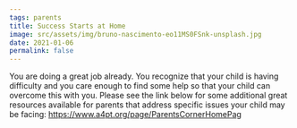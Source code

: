 ```yaml
---
tags: parents
title: Success Starts at Home
image: src/assets/img/bruno-nascimento-eo11MS0FSnk-unsplash.jpg
date: 2021-01-06
permalink: false
---
```

You are doing a great job already. You recognize that your child is having difficulty and you care enough to find
some help so that your child can overcome this with you. Please see the link below for some additional great resources
available for parents that address specific issues your child may be facing:
<a href="https://www.a4pt.org/page/ParentsCornerHomePag">https://www.a4pt.org/page/ParentsCornerHomePag</a>
